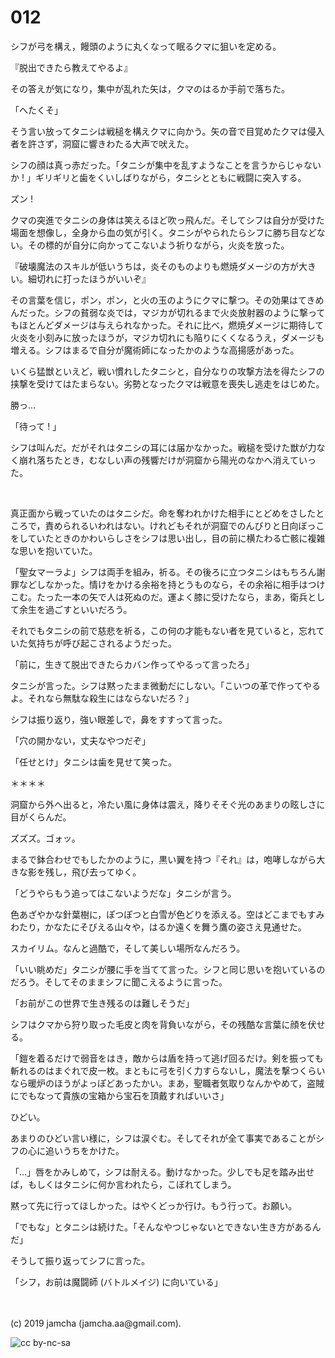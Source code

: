 

# 012

シフが弓を構え，饅頭のように丸くなって眠るクマに狙いを定める。

『脱出できたら教えてやるよ』

その答えが気になり，集中が乱れた矢は，クマのはるか手前で落ちた。

「へたくそ」

そう言い放ってタニシは戦槌を構えクマに向かう。矢の音で目覚めたクマは侵入者を許さず，洞窟に響きわたる大声で吠えた。

シフの顔は真っ赤だった。「タニシが集中を乱すようなことを言うからじゃないか ! 」ギリギリと歯をくいしばりながら，タニシとともに戦闘に突入する。

ズン ! 

クマの突進でタニシの身体は笑えるほど吹っ飛んだ。そしてシフは自分が受けた場面を想像し，全身から血の気が引く。タニシがやられたらシフに勝ち目などない。その標的が自分に向かってこないよう祈りながら，火炎を放った。

『破壊魔法のスキルが低いうちは，炎そのものよりも燃焼ダメージの方が大きい。細切れに打ったほうがいいぞ』

その言葉を信じ，ポン，ポン，と火の玉のようにクマに撃つ。その効果はてきめんだった。シフの貧弱な炎では，マジカが切れるまで火炎放射器のように撃ってもほとんどダメージは与えられなかった。それに比べ，燃焼ダメージに期待して火炎を小刻みに放ったほうが，マジカ切れにも陥りにくくなるうえ，ダメージも増える。シフはまるで自分が魔術師になったかのような高揚感があった。

いくら猛獣といえど，戦い慣れしたタニシと，自分なりの攻撃方法を得たシフの挟撃を受けてはたまらない。劣勢となったクマは戦意を喪失し逃走をはじめた。

勝っ…

「待って ! 」

シフは叫んだ。だがそれはタニシの耳には届かなかった。戦槌を受けた獣が力なく崩れ落ちたとき，むなしい声の残響だけが洞窟から陽光のなかへ消えていった。

<br>

真正面から戦っていたのはタニシだ。命を奪われかけた相手にとどめをさしたところで，責められるいわれはない。けれどもそれが洞窟でのんびりと日向ぼっこをしていたときのかわいらしさをシフは思い出し，目の前に横たわる亡骸に複雑な思いを抱いていた。

「聖女マーラよ」シフは両手を組み，祈る。その後ろに立つタニシはもちろん謝罪などしなかった。情けをかける余裕を持とうものなら，その余裕に相手はつけこむ。たった一本の矢で人は死ぬのだ。運よく膝に受けたなら，まあ，衛兵として余生を過ごすといいだろう。

それでもタニシの前で慈悲を祈る，この何の才能もない者を見ていると，忘れていた気持ちが呼び起こされるようだった。

「前に，生きて脱出できたらカバン作ってやるって言ったろ」

タニシが言った。シフは黙ったまま微動だにしない。「こいつの革で作ってやるよ。それなら無駄な殺生にはならないだろ？」

シフは振り返り，強い眼差しで，鼻をすすって言った。

「穴の開かない，丈夫なやつだぞ」

「任せとけ」タニシは歯を見せて笑った。

＊＊＊＊

洞窟から外へ出ると，冷たい風に身体は震え，降りそそぐ光のあまりの眩しさに目がくらんだ。

ズズズ。ゴォッ。

まるで鉢合わせでもしたかのように，黒い翼を持つ『それ』は，咆哮しながら大きな影を残し，飛び去ってゆく。

「どうやらもう追ってはこないようだな」タニシが言う。

色あざやかな針葉樹に，ぽつぽつと白雪が色どりを添える。空はどこまでもすみわたり，かなたにそびえる山々や，はるか遠くを舞う鷹の姿さえ見通せた。

スカイリム。なんと過酷で，そして美しい場所なんだろう。

「いい眺めだ」タニシが腰に手を当てて言った。シフと同じ思いを抱いているのだろう。そしてそのままシフに聞こえるように言った。

「お前がこの世界で生き残るのは難しそうだ」

シフはクマから狩り取った毛皮と肉を背負いながら，その残酷な言葉に顔を伏せる。

「鎧を着るだけで弱音をはき，敵からは盾を持って逃げ回るだけ。剣を振っても斬れるのはまぐれで皮一枚。まともに弓を引く力すらないし，魔法を撃つくらいなら暖炉のほうがよっぽどあったかい。まあ，聖職者気取りなんかやめて，盗賊にでもなって貴族の宝箱から宝石を頂戴すればいいさ」

ひどい。

あまりのひどい言い様に，シフは涙ぐむ。そしてそれが全て事実であることがシフの心に追いうちをかけた。

「…」唇をかみしめて，シフは耐える。動けなかった。少しでも足を踏み出せば，もしくはタニシに何か言われたら，こぼれてしまう。

黙って先に行ってほしかった。はやくどっか行け。もう行って。お願い。

「でもな」とタニシは続けた。「そんなやつじゃないとできない生き方があるんだ」

そうして振り返ってシフに言った。

「シフ，お前は魔闘師 (バトルメイジ) に向いている」

<br>
<br>
(c) 2019 jamcha (jamcha.aa@gmail.com).

![cc by-nc-sa](https://i.creativecommons.org/l/by-nc-sa/4.0/88x31.png)

